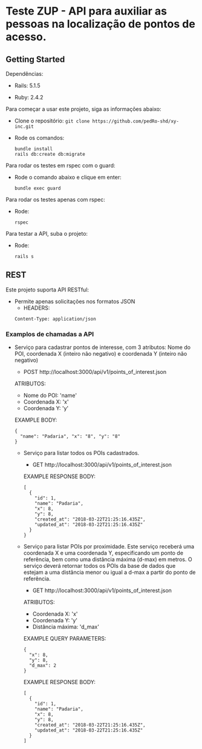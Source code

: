 # Teste ZUP - API para auxiliar as pessoas na localização de pontos de acesso.

## Getting Started

Dependências:
* Rails: 5.1.5

* Ruby: 2.4.2

Para começar a usar este projeto, siga as informações abaixo:
* Clone o repositório: `git clone https://github.com/pedRo-shd/xy-inc.git`

* Rode os comandos:
  ```
  bundle install
  rails db:create db:migrate
  ```

Para rodar os testes em rspec com o guard:
* Rode o comando abaixo e clique em enter:
  ```
  bundle exec guard
  ```

Para rodar os testes apenas com rspec:
* Rode:
  ```
  rspec
  ```

Para testar a API, suba o projeto:
* Rode:
  ```
  rails s
  ```

## REST

Este projeto suporta API RESTful:
* Permite apenas solicitações nos formatos JSON
    * HEADERS:
    ```
    Content-Type: application/json
    ```


### Examplos de chamadas a API
* Serviço para cadastrar pontos de interesse, com 3 atributos: Nome do POI, coordenada X
(inteiro não negativo) e coordenada Y (inteiro não negativo)
  * POST http://localhost:3000/api/v1/points_of_interest.json

  ATRIBUTOS:
  - Nome do POI: 'name'
  - Coordenada X: 'x'
  - Coordenada Y: 'y'

  EXAMPLE BODY:
  ```
  {
    "name": "Padaria", "x": "8", "y": "8"
  }
  ```

  * Serviço para listar todos os POIs cadastrados.
    * GET http://localhost:3000/api/v1/points_of_interest.json

    EXAMPLE RESPONSE BODY:
    ```
    [
      {
        "id": 1,
        "name": "Padaria",
        "x": 8,
        "y": 8,
        "created_at": "2018-03-22T21:25:16.435Z",
        "updated_at": "2018-03-22T21:25:16.435Z"
      }
    }
    ```

  * Serviço para listar POIs por proximidade. Este serviço receberá uma coordenada X
  e uma coordenada Y, especificando um ponto de referência, bem como uma distância
  máxima (d-max) em metros. O serviço deverá retornar todos os POIs da base de dados
  que estejam a uma distância menor ou igual a d-max a partir do ponto de referência.
    * GET http://localhost:3000/api/v1/points_of_interest.json

    ATRIBUTOS:
    - Coordenada X: 'x'
    - Coordenada Y: 'y'
    - Distância máxima: 'd_max'

    EXAMPLE QUERY PARAMETERS:
    ```
    {
      "x": 8,
      "y": 8,
      "d_max": 2
    }
    ```

    EXAMPLE RESPONSE BODY:
    ```
    [
      {
        "id": 1,
        "name": "Padaria",
        "x": 8,
        "y": 8,
        "created_at": "2018-03-22T21:25:16.435Z",
        "updated_at": "2018-03-22T21:25:16.435Z"
      }
    ]
    ```
